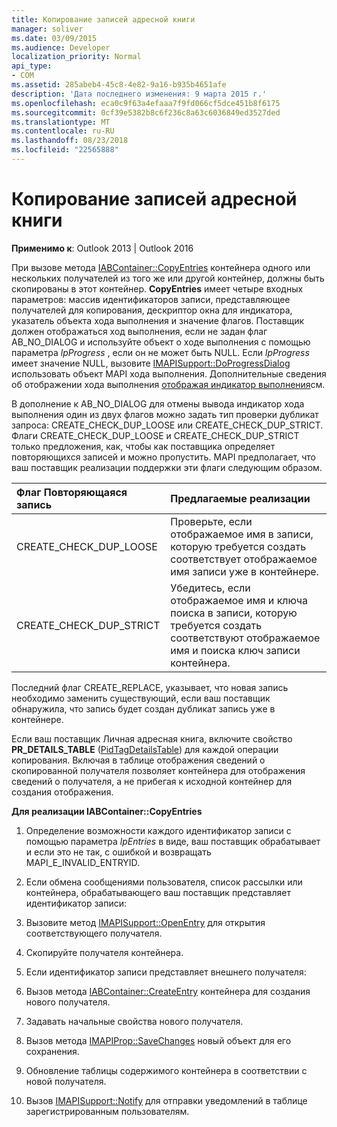 ```yaml
---
title: Копирование записей адресной книги
manager: soliver
ms.date: 03/09/2015
ms.audience: Developer
localization_priority: Normal
api_type:
- COM
ms.assetid: 285abeb4-45c8-4e82-9a16-b935b4651afe
description: 'Дата последнего изменения: 9 марта 2015 г.'
ms.openlocfilehash: eca0c9f63a4efaaa7f9fd066cf5dce451b8f6175
ms.sourcegitcommit: 0cf39e5382b8c6f236c8a63c6036849ed3527ded
ms.translationtype: MT
ms.contentlocale: ru-RU
ms.lasthandoff: 08/23/2018
ms.locfileid: "22565888"
---
```

# <a name="copying-address-book-entries"></a>Копирование записей адресной книги

  
  
**Применимо к**: Outlook 2013 | Outlook 2016 
  
При вызове метода [IABContainer::CopyEntries](iabcontainer-copyentries.md) контейнера одного или нескольких получателей из того же или другой контейнер, должны быть скопированы в этот контейнер. **CopyEntries** имеет четыре входных параметров: массив идентификаторов записи, представляющее получателей для копирования, дескриптор окна для индикатора, указатель объекта хода выполнения и значение флагов. Поставщик должен отображаться ход выполнения, если не задан флаг AB_NO_DIALOG и используйте объект о ходе выполнения с помощью параметра _lpProgress_ , если он не может быть NULL. Если _lpProgress_ имеет значение NULL, вызовите [IMAPISupport::DoProgressDialog](imapisupport-doprogressdialog.md) использовать объект MAPI хода выполнения. Дополнительные сведения об отображении хода выполнения [отображая индикатор выполнения](mapi-progress-indicators.md)см.
  
В дополнение к AB_NO_DIALOG для отмены вывода индикатор хода выполнения один из двух флагов можно задать тип проверки дубликат запроса: CREATE_CHECK_DUP_LOOSE или CREATE_CHECK_DUP_STRICT. Флаги CREATE_CHECK_DUP_LOOSE и CREATE_CHECK_DUP_STRICT только предложения, как, чтобы как поставщика определяет повторяющихся записей и можно пропустить. MAPI предполагает, что ваш поставщик реализации поддержки эти флаги следующим образом.
  
|**Флаг Повторяющаяся запись**|**Предлагаемые реализации**|
|:-----|:-----|
|CREATE_CHECK_DUP_LOOSE  <br/> |Проверьте, если отображаемое имя в записи, которую требуется создать соответствует отображаемое имя записи уже в контейнере.  <br/> |
|CREATE_CHECK_DUP_STRICT  <br/> |Убедитесь, если отображаемое имя и ключа поиска в записи, которую требуется создать соответствуют отображаемое имя и поиска ключ записи контейнера.  <br/> |
   
Последний флаг CREATE_REPLACE, указывает, что новая запись необходимо заменить существующий, если ваш поставщик обнаружила, что запись будет создан дубликат запись уже в контейнере. 
  
Если ваш поставщик Личная адресная книга, включите свойство **PR_DETAILS_TABLE** ([PidTagDetailsTable](pidtagdetailstable-canonical-property.md)) для каждой операции копирования. Включая в таблице отображения сведений о скопированной получателя позволяет контейнера для отображения сведений о получателя, а не прибегая к исходной контейнер для создания отображения.
  
 **Для реализации IABContainer::CopyEntries**
  
1. Определение возможности каждого идентификатор записи с помощью параметра _lpEntries_ в виде, ваш поставщик обрабатывает и если это не так, с ошибкой и возвращать MAPI_E_INVALID_ENTRYID. 
    
2. Если обмена сообщениями пользователя, список рассылки или контейнера, обрабатывающего ваш поставщик представляет идентификатор записи:
    
1. Вызовите метод [IMAPISupport::OpenEntry](imapisupport-openentry.md) для открытия соответствующего получателя. 
    
2. Скопируйте получателя контейнера. 
    
3. Если идентификатор записи представляет внешнего получателя:
    
1. Вызов метода [IABContainer::CreateEntry](iabcontainer-createentry.md) контейнера для создания нового получателя. 
    
2. Задавать начальные свойства нового получателя.
    
4. Вызов метода [IMAPIProp::SaveChanges](imapiprop-savechanges.md) новый объект для его сохранения. 
    
5. Обновление таблицы содержимого контейнера в соответствии с новой получателя. 
    
6. Вызов [IMAPISupport::Notify](imapisupport-notify.md) для отправки уведомлений в таблице зарегистрированным пользователям. 
    

